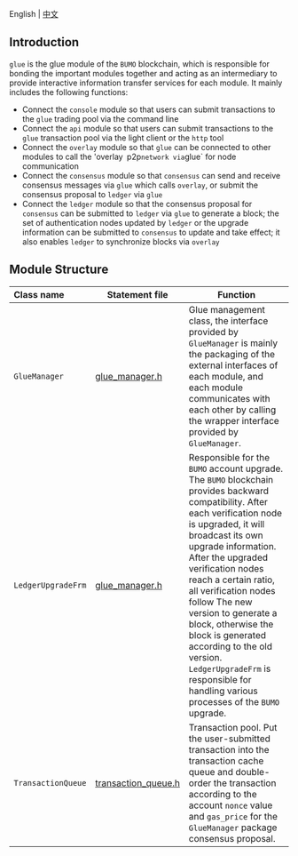 English | [中文](README_CN.md) 

## Introduction
`glue` is the glue module of the `BUMO` blockchain, which is responsible for bonding the important modules together and acting as an intermediary to provide interactive information transfer services for each module. It mainly includes the following functions:
- Connect the `console` module so that users can submit transactions to the `glue` trading pool via the command line
- Connect the `api` module so that users can submit transactions to the `glue` transaction pool via the light client or the `http` tool
- Connect the `overlay` module so that `glue` can be connected to other modules to call the 'overlay` `p2p` network via `glue` for node communication
- Connect the `consensus` module so that `consensus` can send and receive consensus messages via `glue` which calls `overlay`, or submit the consensus proposal to `ledger` via `glue`
- Connect the `ledger` module so that the consensus proposal for `consensus` can be submitted to `ledger` via `glue` to generate a block; the set of authentication nodes updated by `ledger` or the upgrade information can be submitted to `consensus` to update and take effect; it also enables `ledger` to synchronize blocks via `overlay`

## Module Structure
Class name | Statement file | Function
|:--- | --- | ---
|`GlueManager`      | [glue_manager.h](./glue_manager.h)            | Glue management class, the interface provided by `GlueManager` is mainly the packaging of the external interfaces of each module, and each module communicates with each other by calling the wrapper interface provided by `GlueManager`.
|`LedgerUpgradeFrm` | [glue_manager.h](./glue_manager.h)            | Responsible for the `BUMO` account upgrade. The `BUMO` blockchain provides backward compatibility. After each verification node is upgraded, it will broadcast its own upgrade information. After the upgraded verification nodes reach a certain ratio, all verification nodes follow The new version to generate a block, otherwise the block is generated according to the old version. `LedgerUpgradeFrm` is responsible for handling various processes of the `BUMO` upgrade.
|`TransactionQueue` | [transaction_queue.h](./transaction_queue.h)  | Transaction pool. Put the user-submitted transaction into the transaction cache queue and double-order the transaction according to the account `nonce` value and `gas_price` for the `GlueManager` package consensus proposal.

